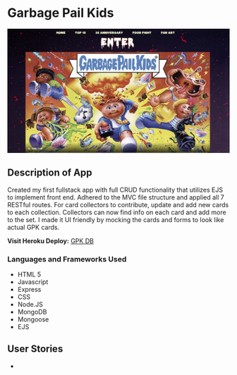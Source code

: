 # Garbage Pail Kids
![GPK HOMPAGE](public/css/images/gpk_home.jpg)
#####
## Description of App
Created my first fullstack app with full CRUD functionality that utilizes EJS to implement front end. Adhered to the MVC file structure and applied all 7 RESTful routes. For card collectors to contribute, update and add new cards to each collection. Collectors can now find info on each card and add more to the set. I made it UI friendly by mocking the cards and forms to look like actual GPK cards. 

**Visit Heroku Deploy:** [GPK DB](https://gpkcards.herokuapp.com/)

### Languages and Frameworks Used
- HTML 5
- Javascript
- Express
- CSS
- Node.JS
- MongoDB
- Mongoose
- EJS

## User Stories
- 
